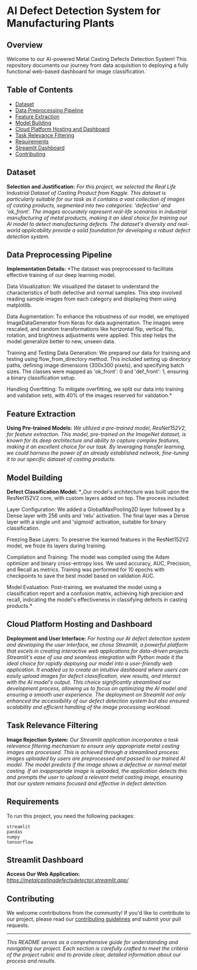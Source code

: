 # AI Defect Detection System for Manufacturing Plants

## Overview

Welcome to our AI-powered Metal Casting Defects Detection System! This repository documents our journey from data acquisition to deploying a fully functional web-based dashboard for image classification.

## Table of Contents
- [Dataset](#dataset)
- [Data Preprocessing Pipeline](#data-preprocessing-pipeline)
- [Feature Extraction](#feature-extraction)
- [Model Building](#model-building)
- [Cloud Platform Hosting and Dashboard](#cloud-platform-hosting-and-dashboard)
- [Task Relevance Filtering](#task-relevance-filtering)
- [Requirements](#requirements)
- [Streamlit Dashboard](#streamlit-dashboard)
- [Contributing](#contributing)

## Dataset

**Selection and Justification:** *For this project, we selected the Real Life Industrial Dataset of Casting Product from Kaggle. This dataset is particularly suitable for our task as it contains a vast collection of images of casting products, segmented into two categories: 'defective' and 'ok_front'. The images accurately represent real-life scenarios in industrial manufacturing of metal products, making it an ideal choice for training our AI model to detect manufacturing defects. The dataset's diversity and real-world applicability provide a solid foundation for developing a robust defect detection system.*

## Data Preprocessing Pipeline

**Implementation Details:** *The dataset was preprocessed to facilitate effective training of our deep learning model. 

Data Visualization: We visualized the dataset to understand the characteristics of both defective and normal samples. This step involved reading sample images from each category and displaying them using matplotlib.

Data Augmentation: To enhance the robustness of our model, we employed ImageDataGenerator from Keras for data augmentation. The images were rescaled, and random transformations like horizontal flip, vertical flip, rotation, and brightness adjustments were applied. This step helps the model generalize better to new, unseen data.

Training and Testing Data Generation: We prepared our data for training and testing using flow_from_directory method. This included setting up directory paths, defining image dimensions (300x300 pixels), and specifying batch sizes. The classes were mapped as 'ok_front': 0 and 'def_front': 1, ensuring a binary classification setup.

Handling Overfitting: To mitigate overfitting, we split our data into training and validation sets, with 40% of the images reserved for validation.*

## Feature Extraction

**Using Pre-trained Models:** *We utilized a pre-trained model, ResNet152V2, for feature extraction. This model, pre-trained on the ImageNet dataset, is known for its deep architecture and ability to capture complex features, making it an excellent choice for our task. By leveraging transfer learning, we could harness the power of an already established network, fine-tuning it to our specific dataset of casting products.*

## Model Building

**Defect Classification Model:** *_Our model's architecture was built upon the ResNet152V2 core, with custom layers added on top. The process included:

Layer Configuration: We added a GlobalMaxPooling2D layer followed by a Dense layer with 256 units and 'relu' activation. The final layer was a Dense layer with a single unit and 'sigmoid' activation, suitable for binary classification.

Freezing Base Layers: To preserve the learned features in the ResNet152V2 model, we froze its layers during training.

Compilation and Training: The model was compiled using the Adam optimizer and binary cross-entropy loss. We used accuracy, AUC, Precision, and Recall as metrics. Training was performed for 10 epochs with checkpoints to save the best model based on validation AUC.

Model Evaluation: Post-training, we evaluated the model using a classification report and a confusion matrix, achieving high precision and recall, indicating the model's effectiveness in classifying defects in casting products.*

## Cloud Platform Hosting and Dashboard

**Deployment and User Interface:** *For hosting our AI defect detection system and developing the user interface, we chose Streamlit, a powerful platform that excels in creating interactive web applications for data-driven projects. Streamlit's ease of use and seamless integration with Python made it the ideal choice for rapidly deploying our model into a user-friendly web application. It enabled us to create an intuitive dashboard where users can easily upload images for defect classification, view results, and interact with the AI model's output. This choice significantly streamlined our development process, allowing us to focus on optimizing the AI model and ensuring a smooth user experience. The deployment on Streamlit not only enhanced the accessibility of our defect detection system but also ensured scalability and efficient handling of the image processing workload.*

## Task Relevance Filtering

**Image Rejection System:** *Our Streamlit application incorporates a task relevance filtering mechanism to ensure only appropriate metal casting images are processed. This is achieved through a streamlined process: images uploaded by users are preprocessed and passed to our trained AI model. The model predicts if the image shows a defective or normal metal casting. If an inappropriate image is uploaded, the application detects this and prompts the user to upload a relevant metal casting image, ensuring that our system remains focused and effective in defect detection.*

## Requirements

To run this project, you need the following packages:

```
streamlit
pandas
numpy
tensorflow
```

## Streamlit Dashboard

**Access Our Web Application:** *https://metalcastingdefectsdetector.streamlit.app/*

## Contributing

We welcome contributions from the community! If you'd like to contribute to our project, please read our [contributing guidelines](CONTRIBUTING.md) and submit your pull requests.

---

*This README serves as a comprehensive guide for understanding and navigating our project. Each section is carefully crafted to meet the criteria of the project rubric and to provide clear, detailed information about our process and results.*

